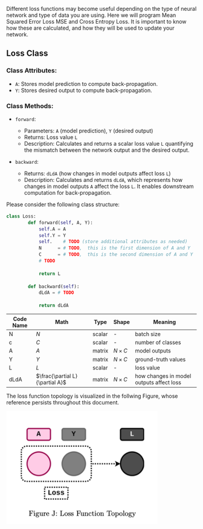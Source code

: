 Different loss functions may become useful depending on the type of neural network and type of data you are using. Here we will program Mean Squared Error Loss MSE and Cross Entropy Loss. It is important to know how these are calculated, and how they will be used to update your network. 

## Loss Class

### Class Attributes:
- `A`: Stores model prediction to compute back-propagation.
- `Y`: Stores desired output to compute back-propagation.

### Class Methods:
- `forward`: 
  - Parameters: `A` (model prediction), `Y` (desired output)
  - Returns: Loss value `L`
  - Description: Calculates and returns a scalar loss value `L` quantifying the mismatch between the network output and the desired output.
  
- `backward`: 
  - Returns: `dLdA` (how changes in model outputs affect loss `L`)
  - Description: Calculates and returns `dLdA`, which represents how changes in model outputs `A` affect the loss `L`. It enables downstream computation for back-propagation.


Please consider the following class structure:
```python
class Loss:
        def forward(self, A, Y):
            self.A = A
            self.Y = Y
            self.    # TODO (store additional attributes as needed)
            N      = # TODO,  this is the first dimension of A and Y
            C      = # TODO,  this is the second dimension of A and Y
            # TODO

            return L

        def backward(self):
            dLdA = # TODO

            return dLdA
```

| Code Name | Math      | Type    | Shape | Meaning                                 |
|-----------|-----------|---------|-------|-----------------------------------------|
| N         | $N$   | scalar  | -     | batch size                              |
| c         | $C$   | scalar  | -     | number of classes                       |
| A         | $A$   | matrix  | $N \times C$ | model outputs                        |
| Y         | $Y$   | matrix  | $N \times C$ | ground-truth values                   |
| L         | $L$   | scalar  | -     | loss value                              |
| dLdA      | $\frac{\partial L}{\partial A}$ | matrix  | $N \times C$ | how changes in model outputs affect loss |

The loss function topology is visualized in the follwing Figure, whose reference persists throughout this document.

<img src="Loss_Function_Topology.png" alt="Loss_Function_Topology" width="400" height="300"/>


